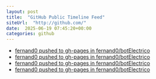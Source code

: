 ```yaml
---
layout: post
title:  "GitHub Public Timeline Feed"
siteUrl:  "http://github.com/"
date:  2025-06-19 07:45:20+00:00
categories: github
---
```

*  [fernand0 pushed to gh-pages in fernand0/botElectrico](https://github.com/fernand0/botElectrico/compare/e85be58d27...f31652be67)
*  [fernand0 pushed to gh-pages in fernand0/botElectrico](https://github.com/fernand0/botElectrico/compare/7c07b747a7...ff5b88097f)
*  [fernand0 pushed to gh-pages in fernand0/botElectrico](https://github.com/fernand0/botElectrico/compare/8dfa015b4e...c46232a774)
*  [fernand0 pushed to gh-pages in fernand0/botElectrico](https://github.com/fernand0/botElectrico/compare/79d3a281ba...687aa98255)
